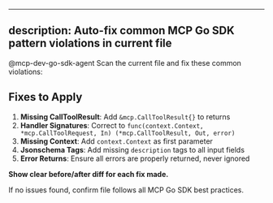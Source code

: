<!-- fake-claude-plugins/commands/fix-mcp-patterns.md -->
---
description: Auto-fix common MCP Go SDK pattern violations in current file
---

@mcp-dev-go-sdk-agent Scan the current file and fix these common violations:

## Fixes to Apply

1. **Missing CallToolResult**: Add `&mcp.CallToolResult{}` to returns
2. **Handler Signatures**: Correct to `func(context.Context, *mcp.CallToolRequest, In) (*mcp.CallToolResult, Out, error)`
3. **Missing Context**: Add `context.Context` as first parameter
4. **Jsonschema Tags**: Add missing `description` tags to all input fields
5. **Error Returns**: Ensure all errors are properly returned, never ignored

**Show clear before/after diff for each fix made.**

If no issues found, confirm file follows all MCP Go SDK best practices.
